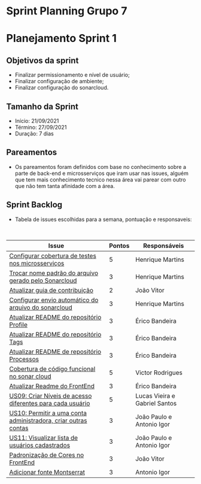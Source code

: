 # Sprint Planning Grupo 7

# Planejamento Sprint 1

## Objetivos da sprint

- Finalizar permissionamento e nível de usuário;
- Finalizar configuração de ambiente;
- Finalizar configuração do sonarcloud.

## Tamanho da Sprint

- Início: 21/09/2021
- Término: 27/09/2021
- Duração: 7 dias

## Pareamentos

- Os pareamentos foram definidos com base no conhecimento sobre a parte de back-end e microsserviços que iram usar nas issues, alguém que tem mais conhecimento tecnico nessa área vai parear com outro que não tem tanta afinidade com a área.

## Sprint Backlog

- Tabela de issues escolhidas para a semana, pontuação e responsaveis:

<br>

| Issue                                                                                                                     | Pontos | Responsáveis                  |
| ------------------------------------------------------------------------------------------------------------------------- | ------ | ----------------------------- |
| [Configurar cobertura de testes nos microsserviços](https://github.com/fga-eps-mds/2021.1-Oraculo/issues/53)              | 5      | Henrique Martins              |
| [Trocar nome padrão do arquivo gerado pelo Sonarcloud](https://github.com/fga-eps-mds/2021.1-Oraculo/issues/54)           | 3      | Henrique Martins              |
| [Atualizar guia de contribuição](https://github.com/fga-eps-mds/2021.1-Oraculo/issues/59)                                 | 2      | João Vitor                    |
| [Configurar envio automático do arquivo do sonarcloud](https://github.com/fga-eps-mds/2021.1-Oraculo/issues/60)           | 3      | Henrique Martins              |
| [Atualizar README do repositório Profile](https://github.com/fga-eps-mds/2021.1-Oraculo/issues/66)                        | 3      | Érico Bandeira                |
| [Atualizar README do repositório Tags](https://github.com/fga-eps-mds/2021.1-Oraculo/issues/67)                           | 3      | Érico Bandeira                |
| [Atualizar README de repositório Processos](https://github.com/fga-eps-mds/2021.1-Oraculo/issues/68)                      | 3      | Érico Bandeira                |
| [Cobertura de código funcional no sonar cloud](https://github.com/fga-eps-mds/2021.1-Oraculo/issues/84)                   | 5      | Victor Rodrigues              |
| [Atualizar Readme do FrontEnd](https://github.com/fga-eps-mds/2021.1-Oraculo/issues/63)                                   | 3      | Érico Bandeira                |
| [US09: Criar Níveis de acesso diferentes para cada usuário](https://github.com/fga-eps-mds/2021.1-Oraculo/issues/39)      | 5      | Lucas Vieira e Gabriel Santos |
| [US10: Permitir a uma conta administradora, criar outras contas](https://github.com/fga-eps-mds/2021.1-Oraculo/issues/40) | 3      | João Paulo e Antonio Igor     |
| [US11: Visualizar lista de usuários cadastrados](https://github.com/fga-eps-mds/2021.1-Oraculo/issues/41)                 | 3      | João Paulo e Antonio Igor     |
| [Padronização de Cores no FrontEnd](https://github.com/fga-eps-mds/2021.1-Oraculo/issues/61)                              | 3      | João Vitor                    |
| [Adicionar fonte Montserrat](https://github.com/fga-eps-mds/2021.1-Oraculo/issues/41)                                     | 3      | Antonio Igor                  |
